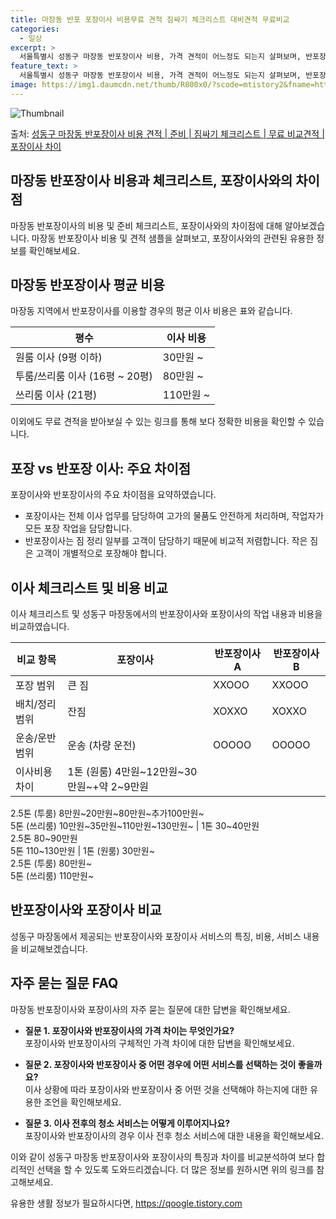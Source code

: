 ```yaml
---
title: 마장동 반포 포장이사 비용무료 견적 짐싸기 체크리스트 대비견적 무료비교
categories:
  - 일상
excerpt: >
  서울특별시 성동구 마장동 반포장이사 비용, 가격 견적이 어느정도 되는지 살펴보며, 반포장이사를 준비함에 있어 짐싸기 준비 체크리스트가 무엇인지 보겠습니다. 마지막으로 포장이사와 차이점을 통해 무료 비교견적으로 어떤 것이 더 합리적인 선택인지 공유 드립니다.성동구 마장동 포장이사 견적 샘플 보기 👈 클릭성동구 마장동 포장이사 가격 살펴보기 👈 클릭성동구 마장동 반포장이사 평균 이사 비용평수성동구 마장동 평균 이사 비용원룸 이사9평 이하 (1톤)30만원~투룸/쓰리룸 이사16평 ~ 20평 (2.5톤)80만원~쓰리룸 이사21평 (5톤) ~110만원~우리집 무료 이사견적 받기 👈 클릭포장 vs 반포장 이사: 큰 차이점포장이사는 이사 전반을 담당하며, 가격은 1톤 50만원, 2.5톤 100만원, 5톤 130만..
feature_text: >
  서울특별시 성동구 마장동 반포장이사 비용, 가격 견적이 어느정도 되는지 살펴보며, 반포장이사를 준비함에 있어 짐싸기 준비 체크리스트가 무엇인지 보겠습니다. 마지막으로 포장이사와 차이점을 통해 무료 비교견적으로 어떤 것이 더 합리적인 선택인지 공유 드립니다.성동구 마장동 포장이사 견적 샘플 보기 👈 클릭성동구 마장동 포장이사 가격 살펴보기 👈 클릭성동구 마장동 반포장이사 평균 이사 비용평수성동구 마장동 평균 이사 비용원룸 이사9평 이하 (1톤)30만원~투룸/쓰리룸 이사16평 ~ 20평 (2.5톤)80만원~쓰리룸 이사21평 (5톤) ~110만원~우리집 무료 이사견적 받기 👈 클릭포장 vs 반포장 이사: 큰 차이점포장이사는 이사 전반을 담당하며, 가격은 1톤 50만원, 2.5톤 100만원, 5톤 130만..
image: https://img1.daumcdn.net/thumb/R800x0/?scode=mtistory2&fname=https%3A%2F%2Fblog.kakaocdn.net%2Fdn%2FeEq5Gf%2FbtsHbk46XkH%2FBkgnz264F01IZImHc4aTH1%2Fimg.webp
---
```


![Thumbnail](https://img1.daumcdn.net/thumb/R800x0/?scode=mtistory2&fname=https%3A%2F%2Fblog.kakaocdn.net%2Fdn%2FeEq5Gf%2FbtsHbk46XkH%2FBkgnz264F01IZImHc4aTH1%2Fimg.webp)

<p>출처: <a href="https://qoogle.tistory.com/9929" rel="dofollow">성동구 마장동 반포장이사 비용 견적 | 준비 | 짐싸기 체크리스트 | 무료 비교견적 | 포장이사 차이</a> </p>

## 마장동 반포장이사 비용과 체크리스트, 포장이사와의 차이점

마장동 반포장이사의 비용 및 준비 체크리스트, 포장이사와의 차이점에 대해 알아보겠습니다. 마장동 반포장이사 비용 및 견적 샘플을 살펴보고,
포장이사와의 관련된 유용한 정보를 확인해보세요.

## 마장동 반포장이사 평균 비용

마장동 지역에서 반포장이사를 이용할 경우의 평균 이사 비용은 표와 같습니다.

평수 | 이사 비용  
---|---  
원룸 이사 (9평 이하) | 30만원 ~  
투룸/쓰리룸 이사 (16평 ~ 20평) | 80만원 ~  
쓰리룸 이사 (21평) | 110만원 ~  
  
이외에도 무료 견적을 받아보실 수 있는 링크를 통해 보다 정확한 비용을 확인할 수 있습니다.

## 포장 vs 반포장 이사: 주요 차이점

포장이사와 반포장이사의 주요 차이점을 요약하였습니다.

  * 포장이사는 전체 이사 업무를 담당하여 고가의 물품도 안전하게 처리하며, 작업자가 모든 포장 작업을 담당합니다.
  * 반포장이사는 짐 정리 일부를 고객이 담당하기 때문에 비교적 저렴합니다. 작은 짐은 고객이 개별적으로 포장해야 합니다.

## 이사 체크리스트 및 비용 비교

이사 체크리스트 및 성동구 마장동에서의 반포장이사와 포장이사의 작업 내용과 비용을 비교하였습니다.

비교 항목 | 포장이사 | 반포장이사 A | 반포장이사 B  
---|---|---|---  
포장 범위 | 큰 짐 | XXOOO | XXOOO  
배치/정리 범위 | 잔짐 | XOXXO | XOXXO  
운송/운반 범위 | 운송 (차량 운전) | OOOOO | OOOOO  
이사비용 차이 | 1톤 (원룸) 4만원~12만원~30만원~+약 2~9만원  
2.5톤 (투룸) 8만원~20만원~80만원~추가100만원~  
5톤 (쓰리룸) 10만원~35만원~110만원~130만원~ | 1톤 30~40만원  
2.5톤 80~90만원  
5톤 110~130만원 | 1톤 (원룸) 30만원~  
2.5톤 (투룸) 80만원~  
5톤 (쓰리룸) 110만원~  
  
## 반포장이사와 포장이사 비교

성동구 마장동에서 제공되는 반포장이사와 포장이사 서비스의 특징, 비용, 서비스 내용을 비교해보겠습니다.

## 자주 묻는 질문 FAQ

마장동 반포장이사와 포장이사의 자주 묻는 질문에 대한 답변을 확인해보세요.

  * **질문 1. 포장이사와 반포장이사의 가격 차이는 무엇인가요?**  
포장이사와 반포장이사의 구체적인 가격 차이에 대한 답변을 확인해보세요.

  * **질문 2. 포장이사와 반포장이사 중 어떤 경우에 어떤 서비스를 선택하는 것이 좋을까요?**  
이사 상황에 따라 포장이사와 반포장이사 중 어떤 것을 선택해야 하는지에 대한 유용한 조언을 확인해보세요.

  * **질문 3. 이사 전후의 청소 서비스는 어떻게 이루어지나요?**  
포장이사와 반포장이사의 경우 이사 전후 청소 서비스에 대한 내용을 확인해보세요.

이와 같이 성동구 마장동 반포장이사와 포장이사의 특징과 차이를 비교분석하여 보다 합리적인 선택을 할 수 있도록 도와드리겠습니다. 더 많은
정보를 원하시면 위의 링크를 참고해보세요.

 

유용한 생활 정보가 필요하시다면, <a href="https://qoogle.tistory.com" rel="dofollow">https://qoogle.tistory.com</a>


